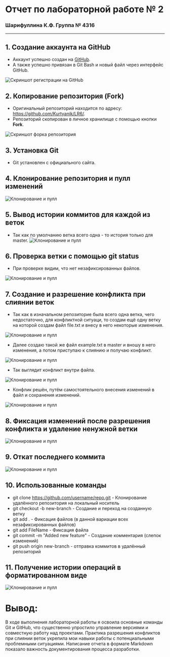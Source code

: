 # Отчет по лабораторной работе № 2

### Шарифуллина К.Ф.  Группа № 4316

---

## 1. Создание аккаунта на GitHub

- Аккаунт успешно создан на [GitHub](https://github.com/0Karina228).
- А также успешно привязан в Git Bash и новый файл через интерфейс GitHub.

![Скриншот регистрации на GitHub](screenshots/s3.png)

## 2. Копирование репозитория (Fork)

- Оригинальный репозиторий находится по адресу: https://github.com/Kurtyanik/LR6/.
- Репозиторий скопирован в личное хранилище с помощью кнопки **Fork**.

![Скриншот форка репозитория](screenshots/skrin1.png)

## 3. Установка Git

- Git установлен с официального сайта.

## 4. Клонирование репозитория и пулл изменений 

![Клонирование и пулл](screenshots/skrin2.png)

## 5. Вывод истории коммитов для каждой из веток

- Так как по умолчанию ветка всего одна - то история только для master.
![Клонирование и пулл](screenshots/s4.png)

## 6. Проверка ветки с помощью git status
 
- При проверке видим, что нет незафиксированных файлов.

![Клонирование и пулл](screenshots/s5.png)
## 7. Создание и разрешение конфликта при слиянии веток

- Так как в изначальном репозиторие была всего одна ветка, чего недостаточно, для конфликтной ситуаци, то создам ещё одну ветку на которой создам файл file.txt и внесу в него некоторые изменения.

![Клонирование и пулл](screenshots/S6.png)

- Далее создаю такой же файл example.txt в master и вношу в него изменения, а потом приступаю к слиянию и получаю конфликт.

![Клонирование и пулл](screenshots/S7.png)

- Так выглядит конфликт внутри файла.
  
![Клонирование и пулл](screenshots/S8.png)

- Конфлик решён, путём самостоятельного внесения изменений в файл и сохранения изменений.
  
![Клонирование и пулл](screenshots/S9.png)

## 8. Фиксация изменений после разрешения конфликта и удаление ненужной ветки

![Клонирование и пулл](screenshots/S10.png)

## 9. Откат последнего коммита

![Клонирование и пулл](screenshots/S11.png)

## 10. Использованные команды
- git clone https://github.com/username/repo.git - Клонирование удалённого репозитория на локальный носитель
- git checkout -b new-branch - Создание и переход на созданную ветку
- git add . - Фиксация файлов (в данной вариации всех незафиксированных файлов)
- git add FileName - Фиксация файла
- git commit -m "Added new feature" - Создание комментария (слепок изменений)
- git push origin new-branch - отправка коммитов в удалённый репозиторий

## 11. Получение истории операций в форматированном виде

![Клонирование и пулл](screenshots/S12.png)

# Вывод:
В ходе выполнения лабораторной работы я освоила основные команды Git и GitHub, что существенно упростило управление версиями и совместную работу над проектами. Практика разрешения конфликтов при слиянии веток укрепила мои навыки работы с потенциальными проблемными ситуациями. Написание отчета в формате Markdown показало важность документирования процесса разработки.
